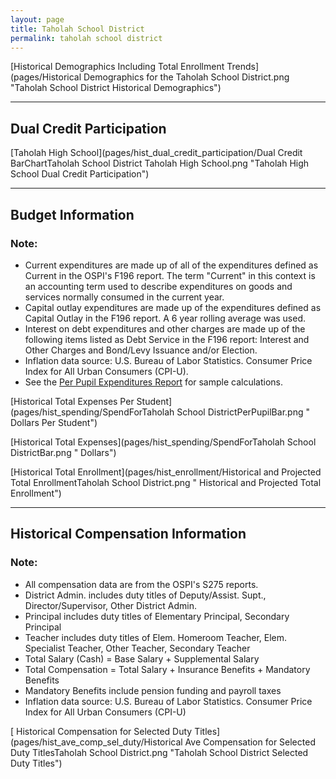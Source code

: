 ```yaml
---
layout: page
title: Taholah School District
permalink: taholah school district
---
```



[Historical Demographics Including Total Enrollment Trends](pages/Historical Demographics for the Taholah School District.png "Taholah School District Historical Demographics")

___

## Dual Credit Participation

[Taholah High School](pages/hist_dual_credit_participation/Dual Credit BarChartTaholah School District Taholah High School.png "Taholah High School Dual Credit Participation")


___

## Budget Information
### Note:
- Current expenditures are made up of all of the expenditures defined as Current in the OSPI's F196 report. The term "Current" in this context is an accounting term used to describe expenditures on goods and services normally consumed in the current year.
- Capital outlay expenditures are made up of the expenditures defined as Capital Outlay in the F196 report. A 6 year rolling average was used.
- Interest on debt expenditures and other charges are made up of the following items listed as Debt Service in the F196 report: Interest and Other Charges and Bond/Levy Issuance and/or Election.
- Inflation data source: U.S. Bureau of Labor Statistics. Consumer Price Index for All Urban Consumers (CPI-U).
- See the [Per Pupil Expenditures Report](report_expenditures) for sample calculations.

[Historical Total Expenses Per Student](pages/hist_spending/SpendForTaholah School DistrictPerPupilBar.png " Dollars Per Student")

[Historical Total Expenses](pages/hist_spending/SpendForTaholah School DistrictBar.png " Dollars")

[Historical Total Enrollment](pages/hist_enrollment/Historical and Projected Total EnrollmentTaholah School District.png " Historical and Projected Total Enrollment")


___

## Historical Compensation Information
### Note:
- All compensation data are from the OSPI's S275 reports.
- District Admin. includes duty titles of Deputy/Assist. Supt., Director/Supervisor, Other District Admin.
- Principal includes duty titles of Elementary Principal, Secondary Principal
- Teacher includes duty titles of Elem. Homeroom Teacher, Elem. Specialist Teacher, Other Teacher, Secondary Teacher
- Total Salary (Cash) = Base Salary + Supplemental Salary
- Total Compensation = Total Salary + Insurance Benefits + Mandatory Benefits
- Mandatory Benefits include pension funding and payroll taxes
- Inflation data source: U.S. Bureau of Labor Statistics. Consumer Price Index for All Urban Consumers (CPI-U)

[ Historical Compensation for Selected Duty Titles](pages/hist_ave_comp_sel_duty/Historical Ave Compensation for Selected Duty TitlesTaholah School District.png "Taholah School District Selected Duty Titles")

